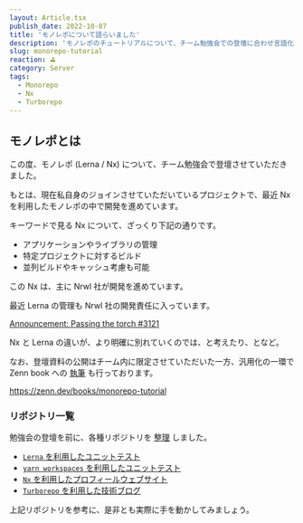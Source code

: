```yaml
---
layout: Article.tsx
publish_date: 2022-10-07
title: 'モノレポについて語らいました'
description: 'モノレポのチュートリアルについて、チーム勉強会での登壇に合わせ言語化したので、その記録を簡単に書かせていただきました。'
slug: monorepo-tutorial
reaction: ⛳️
category: Server
tags:
  - Monorepo
  - Nx
  - Turborepo
---
```


## モノレポとは

この度、モノレポ (Lerna / Nx) について、チーム勉強会で登壇させていただきました。

もとは、現在私自身のジョインさせていただいているプロジェクトで、最近 Nx を利用したモノレポの中で開発を進めています。

キーワードで見る Nx について、ざっくり下記の通りです。

- アプリケーションやライブラリの管理
- 特定プロジェクトに対するビルド
- 並列ビルドやキャッシュ考慮も可能

この Nx は、主に Nrwl 社が開発を進めています。

最近 Lerna の管理も Nrwl 社の開発責任に入っています。

[Announcement: Passing the torch #3121](https://github.com/lerna/lerna/issues/3121)

Nx と Lerna の違いが、より明確に別れていくのでは、と考えたり、となど。

なお、登壇資料の公開はチーム内に限定させていただいた一方、汎用化の一環で Zenn book への [執筆](https://zenn.dev/books/monorepo-tutorial/edit) も行っております。

https://zenn.dev/books/monorepo-tutorial

### リポジトリ一覧

勉強会の登壇を前に、各種リポジトリを [整理](https://blog.nekohack.me/posts/monorepo-memo) しました。

- [`Lerna` を利用したユニットテスト](https://github.com/jiyuujin/frontend-tests)
- [`yarn workspaces` を利用したユニットテスト](https://github.com/jiyuujin/yarn_workspace-frontend-tests)
- [`Nx` を利用したプロフィールウェブサイト](https://github.com/nekohack/org)
- [`Turborepo` を利用した技術ブログ](https://github.com/nekohack/blog)

上記リポジトリを参考に、是非とも実際に手を動かしてみましょう。
